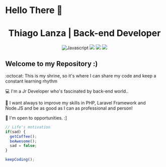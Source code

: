 # Hello There :metal:

<h1 align="center"> 
  Thiago Lanza | Back-end Developer
</h1>

<p align="center">  
  <img src="https://img.shields.io/badge/-Javascript-yellow" alt="Javascript">
  <img src="https://img.shields.io/badge/-NodeJS-brightgreen" alt"Node.JS">   
  <img src="https://img.shields.io/badge/-PHP-blue" alt"PHP">
  <img src="https://img.shields.io/badge/-Laravel-orange" alt"Laravel"> 
</p>

## Welcome to my Repository :)
:octocat: This is my shrine, so it's where I can share my code and keep a constant learning rhythm

:computer: I'm a Jr Developer who's fascinated by back-end world..

:metal: I want always to improve my skills in PHP, Laravel Framework and Node.JS and be as good as I can as professional and person!

:briefcase: I'm open to opportunities. :]


```js
// Life's motivation
if(sad) {
  getCoffee();
  beAwesome();
  sad = false;
}

keepCoding();
```
